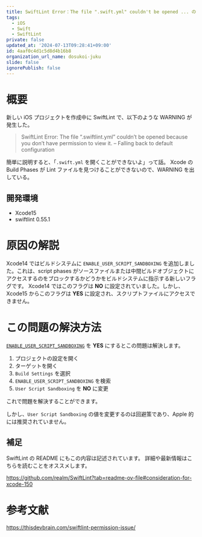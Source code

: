 ```yaml
---
title: SwiftLint Error：The file ".swift.yml" couldn't be opened ... の対処法
tags:
  - iOS
  - Swift
  - SwiftLint
private: false
updated_at: '2024-07-13T09:28:41+09:00'
id: 4aaf0c4d1c5d8d4b16b8
organization_url_name: dosukoi-juku
slide: false
ignorePublish: false
---
```

# 概要
新しい iOS プロジェクトを作成中に SwiftLint で、以下のような WARNING が発生した。

> SwiftLint Error: The file “.swiftlint.yml” couldn’t be opened because you don’t have permission to view it. – Falling back to default configuration

簡単に説明すると、「`.swift.yml` を開くことができないよ」って話。
Xcode の Build Phases が Lint ファイルを見つけることができないので、WARNING を出している。

## 開発環境
- Xcode15
- swiftlint 0.55.1

# 原因の解説
Xcode14 ではビルドシステムに `ENABLE_USER_SCRIPT_SANDBOXING` を追加しました。これは、script phases がソースファイルまたは中間ビルドオブジェクトにアクセスするのをブロックするかどうかをビルドシステムに指示する新しいフラグです。
Xcode14 ではこのフラグは **NO** に設定されていました。しかし、Xcode15 からこのフラグは **YES** に設定され、スクリプトファイルにアクセスできません。

# この問題の解決方法
[`ENABLE_USER_SCRIPT_SANDBOXING`](https://developer.apple.com/documentation/xcode/build-settings-reference#User-Script-Sandboxing) を **YES** にするとこの問題は解決します。

1. プロジェクトの設定を開く
1. ターゲットを開く
1. `Build Settings` を選択
1. `ENABLE_USER_SCRIPT_SANDBOXING` を検索
1. `User Script Sandboxing` を **NO** に変更

これで問題を解決することができます。

しかし、`User Script Sandboxing` の値を変更するのは回避策であり、Apple 的には推奨されていません。

## 補足
SwiftLint の README にもこの内容は記述されています。
詳細や最新情報はこちらを読むことをオススメします。

https://github.com/realm/SwiftLint?tab=readme-ov-file#consideration-for-xcode-150

# 参考文献
https://thisdevbrain.com/swiftlint-permission-issue/

